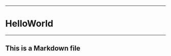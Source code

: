 -----------------------------------------------

# HelloWorld

-----------------------------------------------
## This is a Markdown file